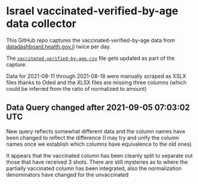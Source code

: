 # Israel vaccinated-verified-by-age data collector

This GitHub repo captures the vaccinated-verified-by-age data from [datadashboard.health.gov.il](https://datadashboard.health.gov.il/COVID-19/general) twice per day.

The [`vaccinated-verified-by-age.csv`](./vaccinated-verified-by-age.csv) file gets updated as part of the capture.

Data for 2021-08-11 through 2021-08-18 were manually scraped as XSLX files thanks to Oded and the XLSX files are missing three columns (which could be inferred from the ratio of normalized to amount)

## Data Query changed after 2021-09-05 07:03:02 UTC

New query reflects somewhat different data and the column names have been changed to reflect the difference (I may try and unify the column names once we establish which columns have equivalence to the old ones)

It appears that the vaccinated column has been cleanly split to separate out those that have received 3 shots.
There are still mysteries as to where the partially vaccinated column has been integrated, also the normalization denominators have changed for the unvaccinated 
